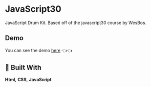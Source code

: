 # JavaScript30

JavaScript Drum Kit. Based off of the javascript30 course by WesBos.

## Demo

You can see the demo [here](https://shiva-eslami-javascript-drum-kit.netlify.app/ "Live View") 👈👈

## 🚀 Built With

**Html,** **CSS,** **JavaScript**
